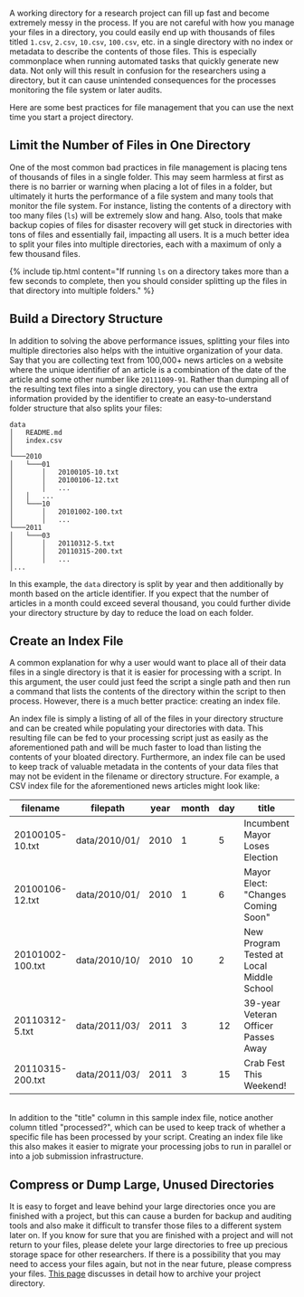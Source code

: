 A working directory for a research project can fill up fast and become extremely messy in the process. If you are not careful with how you manage your files in a directory, you could easily end up with thousands of files titled `1.csv`, `2.csv`, `10.csv`, `100.csv`, etc. in a single directory with no index or metadata to describe the contents of those files. This is especially commonplace when running automated tasks that quickly generate new data. Not only will this result in confusion for the researchers using a directory, but it can cause unintended consequences for the processes monitoring the file system or later audits.

Here are some best practices for file management that you can use the next time you start a project directory.

## Limit the Number of Files in One Directory

One of the most common bad practices in file management is placing tens of thousands of files in a single folder. This may seem harmless at first as there is no barrier or warning when placing a lot of files in a folder, but ultimately it hurts the performance of a file system and many tools that monitor the file system. For instance, listing the contents of a directory with too many files (`ls`) will be extremely slow and hang. Also, tools that make backup copies of files for disaster recovery will get stuck in directories with tons of files and essentially fail, impacting all users. It is a much better idea to split your files into multiple directories, each with a maximum of only a few thousand files.  

{% include tip.html content="If running `ls` on a directory takes more than a few seconds to complete, then you should consider splitting up the files in that directory into multiple folders." %}

## Build a Directory Structure

In addition to solving the above performance issues, splitting your files into multiple directories also helps with the intuitive organization of your data. Say that you are collecting text from 100,000+ news articles on a website where the unique identifier of an article is a combination of the date of the article and some other number like `20111009-91`. Rather than dumping all of the resulting text files into a single directory, you can use the extra information provided by the identifier to create an easy-to-understand folder structure that also splits your files:

```
data
│   README.md
│   index.csv    
│
└───2010
│   └───01
│       │   20100105-10.txt
│       │   20100106-12.txt
│       │   ...
│   │   ...
│   └───10
│       │   20101002-100.txt
│       │   ...  
└───2011
│   └───03
│       │   20110312-5.txt
│       │   20110315-200.txt
│       │   ...
│...
```
In this example, the `data` directory is split by year and then additionally by month based on the article identifier. If you expect that the number of articles in a month could exceed several thousand, you could further divide your directory structure by day to reduce the load on each folder. 

## Create an Index File
A common explanation for why a user would want to place all of their data files in a single directory is that it is easier for processing with a script. In this argument, the user could just feed the script a single path and then run a command that lists the contents of the directory within the script to then process. However, there is a much better practice: creating an index file.

An index file is simply a listing of all of the files in your directory structure and can be created while populating your directories with data. This resulting file can be fed to your processing script just as easily as the aforementioned path and will be much faster to load than listing the contents of your bloated directory. Furthermore, an index file can be used to keep track of valuable metadata in the contents of your data files that may not be evident in the filename or directory structure. For example, a CSV index file for the aforementioned news articles might look like:

| filename | filepath | year | month | day | title | processed? |
| -------- | -------- | ---- | ----- | ---- | ----- | ---------- |
| 20100105-10.txt | data/2010/01/ | 2010 | 1 | 5 | Incumbent Mayor Loses Election | True 
| 20100106-12.txt | data/2010/01/ | 2010 | 1 | 6 | Mayor Elect: "Changes Coming Soon" | False
| 20101002-100.txt | data/2010/10/ | 2010 | 10 | 2 | New Program Tested at Local Middle School | False
| 20110312-5.txt | data/2011/03/ | 2011 | 3 | 12 | 39-year Veteran Officer Passes Away | True
| 20110315-200.txt | data/2011/03/ | 2011 | 3 | 15 | Crab Fest This Weekend! | True

<br>
In addition to the "title" column in this sample index file, notice another column titled "processed?", which can be used to keep track of whether a specific file has been processed by your script. Creating an index file like this also makes it easier to migrate your processing jobs to run in parallel or into a job submission infrastructure.

## Compress or Dump Large, Unused Directories
It is easy to forget and leave behind your large directories once you are finished with a project, but this can cause a burden for backup and auditing tools and also make it difficult to transfer those files to a different system later on. If you know for sure that you are finished with a project and will not return to your files, please delete your large directories to free up precious storage space for other researchers. If there is a possibility that you may need to access your files again, but not in the near future, please compress your files. [This page](/gettingStarted/17_archive.html) discusses in detail how to archive your project directory.
